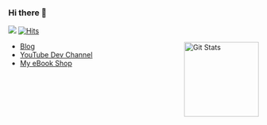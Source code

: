 ### Hi there 👋

![](https://img.shields.io/twitter/follow/dopitz?style=flat-square&logo=twitter&label=Followers) 
[![Hits](https://hits.seeyoufarm.com/api/count/incr/badge.svg?url=https%3A%2F%2Fgithub.com%2Fodan&count_bg=%2379C83D&title_bg=%23555555&icon=&icon_color=%23E7E7E7&title=Visits&edge_flat=true)](https://hits.seeyoufarm.com) 

<a href="https://github.com/odan">
<img alt="Git Stats" src="https://github-readme-stats.vercel.app/api?username=odan&count_private=true&show_icons=true" align="right" height="150" />
</a>

* [Blog](https://odan.github.io/)
* [YouTube Dev Channel](https://www.youtube.com/c/DanielOpitz)
* [My eBook Shop](https://ko-fi.com/dopitz/shop)


